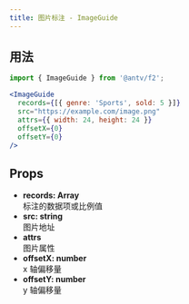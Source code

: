 ```yaml
---
title: 图片标注 - ImageGuide
---
```


## 用法

```jsx
import { ImageGuide } from '@antv/f2';

<ImageGuide
  records={[{ genre: 'Sports', sold: 5 }]}
  src="https://example.com/image.png"
  attrs={{ width: 24, height: 24 }}
  offsetX={0}
  offsetY={0}
/>
```

## Props

- **records: Array**  
  标注的数据项或比例值
- **src: string**  
  图片地址
- **attrs**  
  图片属性
- **offsetX: number**  
  x 轴偏移量
- **offsetY: number**  
  y 轴偏移量